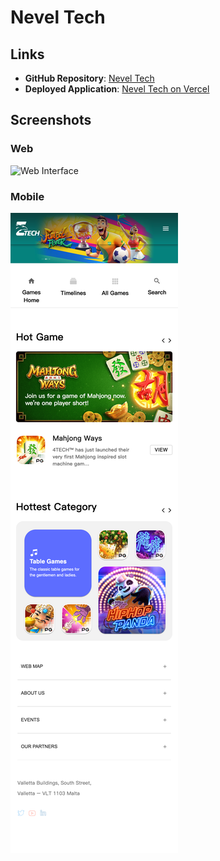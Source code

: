 # Nevel Tech


## Links
- **GitHub Repository**: [Nevel Tech](https://github.com/TruongThanhHieu215/Nevel_Tech)
- **Deployed Application**: [Nevel Tech on Vercel](https://nevel-tech-nine.vercel.app/)

## Screenshots

### Web
![Web Interface](./src/assets/images/web.png)

### Mobile
![Mobile Interface](./src/assets/images/mobile.png)